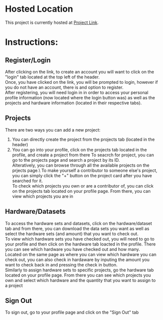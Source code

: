 # Hosted Location

This project is currently hosted at [Project Link](https://thawing-stream-84291.herokuapp.com/).

# Instructions:

## Register/Login
After clicking on the link, to create an account you will want to click on the "login" tab located at the top left of the header.\
Once, you have clicked on the link, you will be prompted to login, however if you do not have an account, there is and option to register.\
After registering, you will need login in in order to access your personal profile information (now located where the login button was) as well as the projects and hardware  information (located in their respective tabs). 

## Projects
There are two ways you can add a new project:
1. You can directly create the project from the projects tab (located in the header)
2. You can go into your profile, click on the projects tab located in the profile, and create a project from there
To seacrch for project, you can go to the projects page and search a project by its ID.\
Alteratively, you can browse through all the available projects on the prjects page.\\
To make yourself a contributor to someone else's project, you can simply click the "+" button on the project card after you have searched for it.\
To check which projects you own or are a contributor of, you can click on the projects tab located on your profile page. From there, you can view which projects you are in

## Hardware/Datasets
To access the hardware sets and datasets, click on the hardware/dataset tab and from there, you can download the data sets you want as well as select the hardware sets (and amount) that you want to check out.\
To view which hardware sets you have checked out, you will need to go to your profile and then click on the hardware tab loacted in the profile. There you can see which hardware you have checked out and how many.\
Located on the same page as where you can view which hardware you can check out, you can also check in hardaware by inputing the amount you want to check back in and pressing the check in button.\
Similarly to assign hardware sets to specific projects, go the hardware tab located on your profile page. From there you can see which projects you own and select which hardware and the quantity that you want to assign to a project 

## Sign Out
To sign out, go to your profile page and click on the "Sign Out" tab
